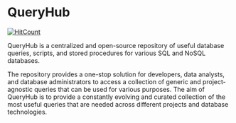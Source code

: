 # QueryHub
[![HitCount](https://hits.dwyl.com/mratanusarkar/QueryHub.svg?style=flat)](http://hits.dwyl.com/mratanusarkar/QueryHub)

QueryHub is a centralized and open-source repository of useful database queries, scripts, and stored procedures for various SQL and NoSQL databases.

The repository provides a one-stop solution for developers, data analysts, and database administrators to access a collection of generic and project-agnostic queries that can be used for various purposes. The aim of QueryHub is to provide a constantly evolving and curated collection of the most useful queries that are needed across different projects and database technologies.
